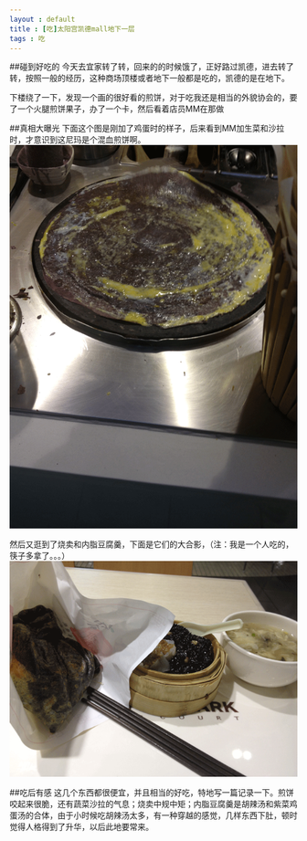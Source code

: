 ```yaml
---
layout : default 
title : [吃]太阳宫凯德mall地下一层
tags : 吃
---
```


##碰到好吃的
今天去宜家转了转，回来的的时候饿了，正好路过凯德，进去转了转，按照一般的经历，这种商场顶楼或者地下一般都是吃的，凯德的是在地下。

下楼绕了一下，发现一个画的很好看的煎饼，对于吃我还是相当的外貌协会的，要了一个火腿煎饼果子，办了一个卡，然后看着店员MM在那做

##真相大曝光
下面这个图是刚加了鸡蛋时的样子，后来看到MM加生菜和沙拉时，才意识到这尼玛是个混血煎饼啊。
![IMG_0040.png](/images/1349182821053_IMG_0040.png)

然后又逛到了烧卖和内脂豆腐羹，下面是它们的大合影，（注：我是一个人吃的，筷子多拿了。。。）
![IMG_0041.png](/images/1349182804897_IMG_0041.png)

##吃后有感
这几个东西都很便宜，并且相当的好吃，特地写一篇记录一下。煎饼咬起来很脆，还有蔬菜沙拉的气息；烧卖中规中矩；内脂豆腐羹是胡辣汤和紫菜鸡蛋汤的合体，由于小时候吃胡辣汤太多，有一种穿越的感觉，几样东西下肚，顿时觉得人格得到了升华，以后此地要常来。
